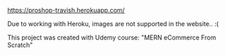 https://proshop-travish.herokuapp.com/

Due to working with Heroku, images are not supported in the website.. :(

This project was created with Udemy course: "MERN eCommerce From Scratch"

